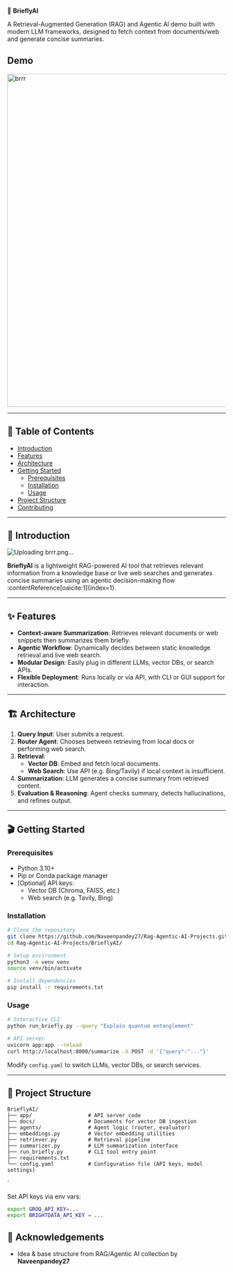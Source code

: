 🧠 **BrieflyAI**

A Retrieval-Augmented Generation (RAG) and Agentic AI demo built with modern LLM frameworks, designed to fetch context from documents/web and generate concise summaries.


## Demo

<img width="1842" height="767" alt="brrr" src="https://github.com/user-attachments/assets/7340e96f-5c4e-4a27-8171-9ac0ca0ec4d7" />

---

## 🚀 Table of Contents
- [Introduction](#introduction)  
- [Features](#features)  
- [Architecture](#architecture)  
- [Getting Started](#getting-started)  
  - [Prerequisites](#prerequisites)  
  - [Installation](#installation)  
  - [Usage](#usage)  
- [Project Structure](#project-structure)  
- [Contributing](#contributing)  
---

## 🎯 Introduction


![Uploading brrr.png…]()

**BrieflyAI** is a lightweight RAG-powered AI tool that retrieves relevant information from a knowledge base or live web searches and generates concise summaries using an agentic decision-making flow :contentReference[oaicite:1]{index=1}.



---

## ✨ Features
- **Context-aware Summarization**: Retrieves relevant documents or web snippets then summarizes them briefly.
- **Agentic Workflow**: Dynamically decides between static knowledge retrieval and live web search.
- **Modular Design**: Easily plug in different LLMs, vector DBs, or search APIs.
- **Flexible Deployment**: Runs locally or via API, with CLI or GUI support for interaction.

---

## 🏗️ Architecture

1. **Query Input**: User submits a request.
2. **Router Agent**: Chooses between retrieving from local docs or performing web search.
3. **Retrieval**:
   - **Vector DB**: Embed and fetch local documents.
   - **Web Search**: Use API (e.g. Bing/Tavily) if local context is insufficient.
4. **Summarization**: LLM generates a concise summary from retrieved content.
5. **Evaluation & Reasoning**: Agent checks summary, detects hallucinations, and refines output.

---

## 🎬 Getting Started

### Prerequisites
- Python 3.10+  
- Pip or Conda package manager  
- [Optional] API keys:
  - Vector DB (Chroma, FAISS, etc.)
  - Web search (e.g. Tavily, Bing)

### Installation

```bash
# Clone the repository
git clone https://github.com/Naveenpandey27/Rag-Agentic-AI-Projects.git
cd Rag-Agentic-AI-Projects/BrieflyAI/

# Setup environment
python3 -m venv venv
source venv/bin/activate

# Install dependencies
pip install -r requirements.txt
````

### Usage

```bash
# Interactive CLI
python run_briefly.py --query "Explain quantum entanglement"

# API server
uvicorn app:app --reload
curl http://localhost:8000/summarize -X POST -d '{"query":"..."}'
```

Modify `config.yaml` to switch LLMs, vector DBs, or search services.

---

## 📁 Project Structure

```
BrieflyAI/
├── app/                  # API server code
├── docs/                 # Documents for vector DB ingestion
├── agents/               # Agent logic (router, evaluator)
├── embeddings.py         # Vector embedding utilities
├── retriever.py          # Retrieval pipeline
├── summarizer.py         # LLM summarization interface
├── run_briefly.py        # CLI tool entry point
├── requirements.txt
└── config.yaml           # Configuration file (API keys, model settings)
```
`

Set API keys via env vars:

```bash
export GROQ_API_KEY=...
export BRIGHTDATA_API_KEY = ...
```


## 🙌 Acknowledgements

* Idea & base structure from RAG/Agentic AI collection by **Naveenpandey27**

